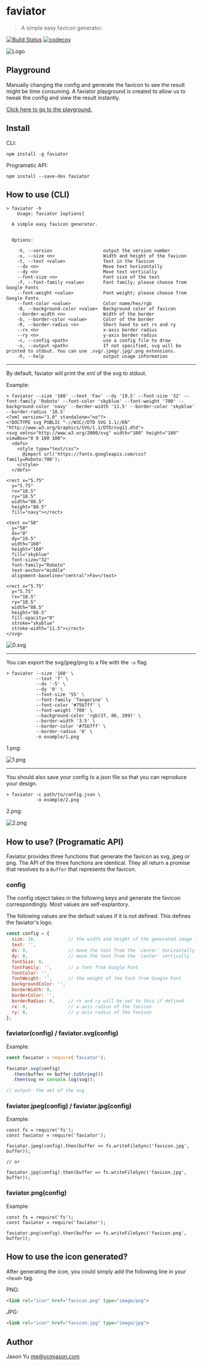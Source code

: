# faviator
> A simple easy favicon generator.

[![Build Status](https://travis-ci.org/faviator/faviator.svg?branch=master)](https://travis-ci.org/faviator/faviator)
[![codecov](https://codecov.io/gh/faviator/faviator/branch/master/graph/badge.svg)](https://codecov.io/gh/faviator/faviator)

![Logo](favicon.png)

## Playground
Manually changing the config and generate the favicon to see the result might be time consuming. A faviator playground is created to allow us to tweak the config and view the result instantly.

[Click here to go to the playground.](https://www.faviator.xyz/playground)

## Install

CLI:
```
npm install -g faviator
```

Programatic API:
```
npm install --save-dev faviator
```

## How to use (CLI)

```
> faviator -h
    Usage: faviator [options]

  A simple easy favicon generator.


  Options:

    -V, --version                   output the version number
    -s, --size <n>                  Width and height of the favicon
    -t, --text <value>              Text in the favicon
    --dx <n>                        Move text horizontally
    --dy <n>                        Move text vertically
    --font-size <n>                 Font size of the text
    -f, --font-family <value>       Font family; please choose from Google Fonts
    --font-weight <value>           Font weight; please choose from Google Fonts
    --font-color <value>            Color name/hex/rgb
    -B, --background-color <value>  Background color of favicon
    --border-width <n>              Width of the border
    -b, --border-color <value>      Color of the border
    -R, --border-radius <n>         Short hand to set rx and ry
    --rx <n>                        x-axis border radius
    --ry <n>                        y-axis border radius
    -c, --config <path>             use a config file to draw
    -o, --output <path>             If not specified, svg will be printed to stdout. You can use .svg/.jpeg/.jpg/.png extensions.
    -h, --help                      output usage information
```

--------

By default, faviator will print the xml of the svg to stdout.

Example:
```
> faviator --size '160' --text 'Fav' --dy '19.5' --font-size '32' --font-family 'Roboto' --font-color 'skyblue' --font-weight '700' --background-color 'navy' --border-width '11.5' --border-color 'skyblue' --border-radius '18.5'
<?xml version="1.0" standalone="no"?>
<!DOCTYPE svg PUBLIC "-//W3C//DTD SVG 1.1//EN" "http://www.w3.org/Graphics/SVG/1.1/DTD/svg11.dtd">
<svg xmlns="http://www.w3.org/2000/svg" width="160" height="160" viewBox="0 0 100 100">
  <defs>
    <style type="text/css">
      @import url('https://fonts.googleapis.com/css?family=Roboto:700');
    </style>
  </defs>

<rect x="5.75"
  y="5.75"
  rx="18.5"
  ry="18.5"
  width="88.5"
  height="88.5"
  fill="navy"></rect>

<text x="50"
  y="50"
  dx="0"
  dy="19.5"
  width="160"
  height="160"
  fill="skyblue"
  font-size="32"
  font-family="Roboto"
  text-anchor="middle"
  alignment-baseline="central">Fav</text>

<rect x="5.75"
  y="5.75"
  rx="18.5"
  ry="18.5"
  width="88.5"
  height="88.5"
  fill-opacity="0"
  stroke="skyblue"
  stroke-width="11.5"></rect>
</svg>
```

![0.svg](example/0.svg)

-----

You can export the svg/jpeg/png to a file with the `-o` flag.
```
> faviator --size '160' \
           --text 'f' \
           --dx '-5' \
           --dy '0' \
           --font-size '55' \
           --font-family 'Tangerine' \
           --font-color '#75b7ff' \
           --font-weight '700' \
           --background-color 'rgb(37, 86, 209)' \
           --border-width '3.5' \
           --border-color '#75b7ff' \
           --border-radius '0' \
           -o example/1.png
```

1.png:

![1.png](example/1.png)

-------

You should also save your config to a json file so that you can reproduce your design.

```
> faviator -c path/to/config.json \
           -o example/2.png
```

2.png:

![2.png](example/2.png)

## How to use? (Programatic API)

Faviator provides three functions that generate the favicon as svg, jpeg or png. The API of the three functions are identical. They all return a promise that resolves to a `Buffer` that represents the favicon.

### config
The config object takes in the following keys and generate the favicon correspondingly. Most values are self-explantory.

The following values are the default values if it is not defined. This defines the faviator's logo.
```javascript
const config = {
  size: 16,            // the width and height of the generated image (in px)
  text: '',
  dx: 0,               // move the text from the 'center' horizontally
  dy: 0,               // move the text from the 'center' vertically
  fontSize: 0,
  fontFamily: '',      // a font from Google Font
  fontColor: '',
  fontWeight: '',      // the weight of the font from Google Font
  backgroundColor: '',
  borderWidth: 0,
  borderColor: '',
  borderRadius: 0,     // rx and ry will be set to this if defined
  rx: 0,               // x-axis radius of the favicon
  ry: 0,               // y-axis radius of the favicon
};
```

### faviator(config) / faviator.svg(config)

Example:
```javascript
const faviator = require('faviator');

faviator.svg(config)
  .then(buffer => buffer.toString())
  .then(svg => console.log(svg));

// output: the xml of the svg
```

### faviator.jpeg(config) / faviator.jpg(config)

Example:
```
const fs = require('fs');
const faviator = require('faviator');

faviator.jpeg(config).then(buffer => fs.writeFileSync('favicon.jpg', buffer));

// or

faviator.jpg(config).then(buffer => fs.writeFileSync('favicon.jpg', buffer));
```

### faviator.png(config)

Example:
```
const fs = require('fs');
const faviator = require('faviator');

faviator.png(config).then(buffer => fs.writeFileSync('favicon.png', buffer));
```

## How to use the icon generated?

After generating the icon, you could simply add the following line in your `<head>` tag.

PNG:
```html
<link rel="icon" href="favicon.png" type="image/png">
```

JPG:
```html
<link rel="icon" href="favicon.jpg" type="image/jpg">
```

## Author
Jason Yu <me@ycmjason.com>
